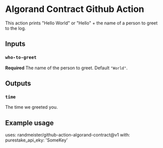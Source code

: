 # Algorand Contract Github Action

This action prints "Hello World" or "Hello" + the name of a person to greet to the log.

## Inputs

### `who-to-greet`

**Required** The name of the person to greet. Default `"World"`.

## Outputs

### `time`

The time we greeted you.

## Example usage

uses: randmeister/github-action-algorand-contract@v1
with:
  purestake_api_eky: 'SomeKey'